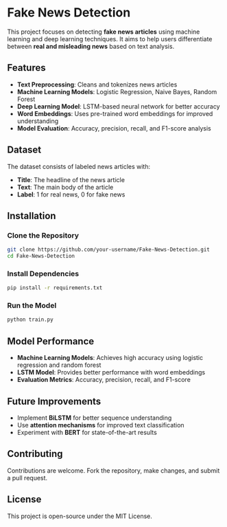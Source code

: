 

# Fake News Detection  

This project focuses on detecting **fake news articles** using machine learning and deep learning techniques. It aims to help users differentiate between **real and misleading news** based on text analysis.  

## Features  

- **Text Preprocessing**: Cleans and tokenizes news articles  
- **Machine Learning Models**: Logistic Regression, Naive Bayes, Random Forest  
- **Deep Learning Model**: LSTM-based neural network for better accuracy  
- **Word Embeddings**: Uses pre-trained word embeddings for improved understanding  
- **Model Evaluation**: Accuracy, precision, recall, and F1-score analysis  

## Dataset  

The dataset consists of labeled news articles with:  

- **Title**: The headline of the news article  
- **Text**: The main body of the article  
- **Label**: 1 for real news, 0 for fake news  

 

## Installation  

### Clone the Repository  

```bash
git clone https://github.com/your-username/Fake-News-Detection.git
cd Fake-News-Detection
```

### Install Dependencies  

```bash
pip install -r requirements.txt
```

### Run the Model  

```bash
python train.py
```

## Model Performance  

- **Machine Learning Models**: Achieves high accuracy using logistic regression and random forest  
- **LSTM Model**: Provides better performance with word embeddings  
- **Evaluation Metrics**: Accuracy, precision, recall, and F1-score  

## Future Improvements  

- Implement **BiLSTM** for better sequence understanding  
- Use **attention mechanisms** for improved text classification  
- Experiment with **BERT** for state-of-the-art results  

## Contributing  

Contributions are welcome. Fork the repository, make changes, and submit a pull request.  

## License  

This project is open-source under the MIT License.  
